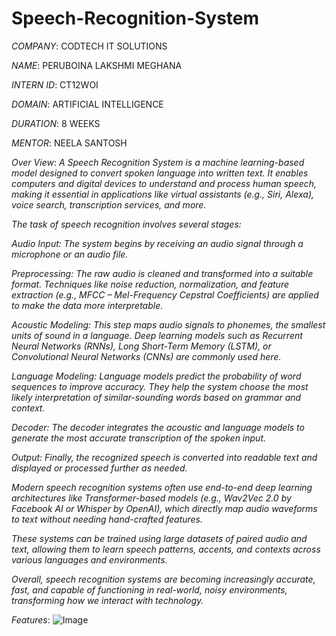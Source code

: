 # Speech-Recognition-System

*COMPANY*:  CODTECH IT SOLUTIONS

*NAME*:  PERUBOINA LAKSHMI MEGHANA

*INTERN ID*:  CT12WOI

*DOMAIN*:  ARTIFICIAL INTELLIGENCE

*DURATION*:  8 WEEKS

*MENTOR*:  NEELA SANTOSH

*Over View*:
*A Speech Recognition System is a machine learning-based model designed to convert spoken language into written text. It enables computers and digital devices to understand and process human speech, making it essential in applications like virtual assistants (e.g., Siri, Alexa), voice search, transcription services, and more.*

*The task of speech recognition involves several stages:*

*Audio Input: The system begins by receiving an audio signal through a microphone or an audio file.*

*Preprocessing: The raw audio is cleaned and transformed into a suitable format. Techniques like noise reduction, normalization, and feature extraction (e.g., MFCC – Mel-Frequency Cepstral Coefficients) are applied to make the data more interpretable.*

*Acoustic Modeling: This step maps audio signals to phonemes, the smallest units of sound in a language. Deep learning models such as Recurrent Neural Networks (RNNs), Long Short-Term Memory (LSTM), or Convolutional Neural Networks (CNNs) are commonly used here.*

*Language Modeling: Language models predict the probability of word sequences to improve accuracy. They help the system choose the most likely interpretation of similar-sounding words based on grammar and context.*

*Decoder: The decoder integrates the acoustic and language models to generate the most accurate transcription of the spoken input.*

*Output: Finally, the recognized speech is converted into readable text and displayed or processed further as needed.*

*Modern speech recognition systems often use end-to-end deep learning architectures like Transformer-based models (e.g., Wav2Vec 2.0 by Facebook AI or Whisper by OpenAI), which directly map audio waveforms to text without needing hand-crafted features.*

*These systems can be trained using large datasets of paired audio and text, allowing them to learn speech patterns, accents, and contexts across various languages and environments.*

*Overall, speech recognition systems are becoming increasingly accurate, fast, and capable of functioning in real-world, noisy environments, transforming how we interact with technology.*

*Features*:
![Image](https://github.com/user-attachments/assets/9f597343-4cc6-4b0b-a755-30d5b47ebe75)
